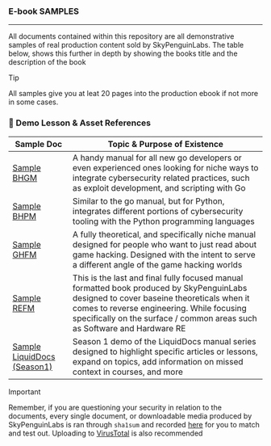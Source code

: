 ### E-book SAMPLES
---

All documents contained within this repository are all demonstrative samples of real production content sold by SkyPenguinLabs. The table below, shows this further in depth by showing the books title and the description of the book 

> [!TIP]
> All samples give you at leat 20 pages into the production ebook if not more in some cases. 

### 📑 Demo Lesson & Asset References

| Sample Doc | Topic & Purpose of Existence |
|------|---------|
| [Sample BHGM](./%5BDEMO%5D%20Black%20Hat%20Go%20Manual%20%5BDEMO%5D.pdf) | A handy manual for all new go developers or even experienced ones looking for niche ways to integrate cybersecurity related practices, such as exploit development, and scripting with Go |
| [Sample BHPM](./%5BDEMO%5D%20Black%20Hat%20Python%20Manual%20%5BDEMO%5D.pdf) | Similar to the go manual, but for Python, integrates different portions of cybersecurity tooling with the Python programming languages |
| [Sample GHFM](./%5BDEMO%5D%20Game%20Hackers%20Field%20Manual%20%5BDEMO%5D.pdf) | A fully theoretical, and specifically niche manual designed for people who want to just read about game hacking. Designed with the intent to serve a different angle of the game hacking worlds |
| [Sample REFM](./%5BDEMO%5D%20Reverse%20Engineers%20Field%20Manual%20%5BDEMO%5D.pdf) | This is the last and final fully focused manual formatted book produced by SkyPenguinLabs designed to cover baseine theoreticals when it comes to reverse engineering. While focusing specifically on the surface / common areas such as Software and Hardware RE |
| [Sample LiquidDocs (Season1)](./%5BDEMO%5D%20Reverse%20Engineers%20Field%20Manual%20%5BDEMO%5D.pdf) | Season 1 demo of the LiquidDocs manual series designed to highlight specific articles or lessons, expand on topics, add information on missed context in courses, and more |

> [!IMPORTANT]
> Remember, if you are questioning your security in relation to the documents, every single document, or downloadable media produced by SkyPenguinLabs is ran through `sha1sum` and recorded [here](../CourseResources/HelpUsFightPiracy) for you to match and test out. Uploading to [VirusTotal](https://www.virustotal.com/gui/file/e23a4697fce0e5db29a5e9409da0ac4cf27ad065fd6146d01f8af098b78a6290?nocache=1) is also recommended 
